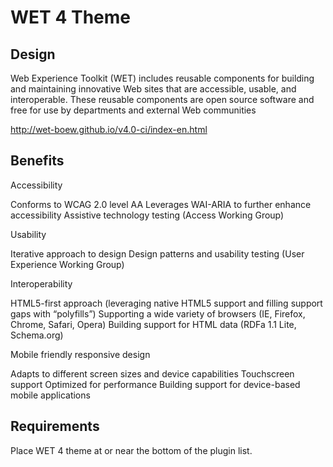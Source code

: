 WET 4 Theme
=============

Design
------

Web Experience Toolkit (WET) includes reusable components for building and maintaining innovative Web sites that are accessible, usable, and interoperable. These reusable components are open source software and free for use by departments and external Web communities

http://wet-boew.github.io/v4.0-ci/index-en.html

Benefits
------

Accessibility

Conforms to WCAG 2.0 level AA
Leverages WAI-ARIA to further enhance accessibility
Assistive technology testing (Access Working Group)

Usability

Iterative approach to design
Design patterns and usability testing (User Experience Working Group)

Interoperability

HTML5-first approach (leveraging native HTML5 support and filling support gaps with “polyfills”)
Supporting a wide variety of browsers (IE, Firefox, Chrome, Safari, Opera)
Building support for HTML data (RDFa 1.1 Lite, Schema.org)

Mobile friendly responsive design

Adapts to different screen sizes and device capabilities
Touchscreen support
Optimized for performance
Building support for device-based mobile applications

Requirements
------------

Place WET 4 theme at or near the bottom of the plugin list.
